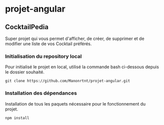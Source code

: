 # projet-angular

## CocktailPedia
Super projet qui vous permet d'afficher, de créer, de supprimer et de modifier une liste de vos Cocktail préférés. 

### Initialisation du repository local 
Pour initialisé le projet en local, utilisé la commande bash ci-dessous depuis le dossier souhaité.

```git clone https://github.com/Manonrtnt/projet-angular.git```

### Installation des dépendances 

Installation de tous les paquets nécessaire pour le fonctionnement du projet.

```npm install```